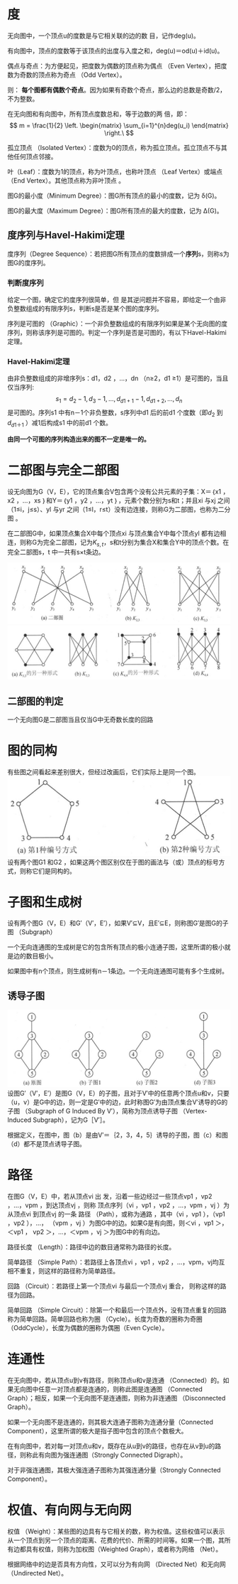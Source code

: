 # 度
无向图中，一个顶点u的度数是与它相关联的边的数
目，记作deg(u)。

有向图中，顶点的度数等于该顶点的出度与入度之和，deg(u)＝od(u)＋id(u)。

偶点与奇点：为方便起见，把度数为偶数的顶点称为偶点
（Even Vertex），把度数为奇数的顶点称为奇点 （Odd Vertex）。

则： **每个图都有偶数个奇点**。因为如果有奇数个奇点，那么边的总数是奇数/2，不为整数。

在无向图和有向图中，所有顶点度数总和，等于边数的两
倍，即：
$$
m = \frac{1}{2} \left. \begin{matrix} \sum_{i=1}^{n}deg(u_i) \end{matrix} \right.\
$$

孤立顶点 （Isolated Vertex）：度数为0的顶点，称为孤立顶点。孤立顶点不与其他任何顶点邻接。

叶（Leaf）：度数为1的顶点，称为叶顶点，也称叶顶点
（Leaf Vertex）或端点 （End Vertex）。其他顶点称为非叶顶点 。

图G的最小度（Minimum Degree）：图G所有顶点的最小的度数，记为 δ(G)。

图G的最大度（Maximum Degree）：图G所有顶点的最大的度数，记为 ∆(G)。

## 度序列与Havel-Hakimi定理
度序列（Degree Sequence）：若把图G所有顶点的度数排成一个**序列**s，则称s为图G的度序列。

### 判断度序列
给定一个图，确定它的度序列很简单，但
是其逆问题并不容易，即给定一个由非负整数组成的有限序列s，判断s是否是某个图的度序列。

序列是可图的 （Graphic）：一个非负整数组成的有限序列如果是某个无向图的度序列，则称该序列是可图的。判定一个序列是否是可图的，有以下Havel-Hakimi定理。

### Havel-Hakimi定理
由非负整数组成的非增序列s：d1，d2 ，…，dn （n≥2，d1 ≥1）是可图的，当且仅当序列:
$$ s_1 = d_2 - 1,d_3-1,...,d_{d1+1} -1,d_{d1+2},...,d_n$$
是可图的。序列s1 中有n－1个非负整数，s序列中d1 后的前d1 个度数（即$d_{2}$ 到 $d_{d1＋1}$ ）减1后构成s1 中的前d1 个数。

**由同一个可图的序列构造出来的图不一定是唯一的。**

# 二部图与完全二部图
设无向图为G（V，E），它的顶点集合V包含两个没有公共元素的子集：X＝｛x1 ，x2 ，…，xs ｝和Y＝｛y1 ，y2 ，…，yt ｝，元素个数分别为s和t；并且xi 与xj 之间（1≤i，j≤s）、yl 与yr 之间（1≤l，r≤t）没有边连接，则称G为二部图，也称为二分图 。

在二部图G中，如果顶点集合X中每个顶点xi 与顶点集合Y中每个顶点yl 都有边相连，则称G为完全二部图，记为$K_{s,t}$，s和t分别为集合X和集合Y中的顶点个数。在完全二部图s，t 中一共有s×t条边。

![alt text](二部图.png)
![alt text](二部图2.png)

## 二部图的判定
一个无向图G是二部图当且仅当G中无奇数长度的回路

# 图的同构
有些图之间看起来差别很大，但经过改画后，它们实际上是同一个图。
![alt text](图的同构.png)
设有两个图G1 和G2 ，如果这两个图区别仅在于图的画法与（或）顶点的标号方式，则称它们是同构的。

# 子图和生成树
设有两个图G（V，E）和G′（V′，E′），如果V′⊆V，且E′⊆E，则称图G′是图G的子图 （Subgraph）

一个无向连通图的生成树是它的包含所有顶点的极小连通子图，这里所谓的极小就是边的数目极小。

如果图中有n个顶点，则生成树有n－1条边。一个无向连通图可能有多个生成树。

## 诱导子图
![alt text](诱导子图.png)
设图G′（V′，E′）是图G（V，E）的子图，且对于V′中的任意两个顶点u和v，只要（u，v）是G中的边，则一定是G′中的边，此时称图G′为由顶点集合V′诱导的G的子图 （Subgraph of G Induced By V′），简称为顶点诱导子图 （Vertex-Induced Subgraph），记为G［V′］。

根据定义，在图中，图（b）是由V′＝｛2，3，4，5｝诱导的子图，图（c）和图（d）都不是顶点诱导子图。

# 路径
在图G（V，E）中，若从顶点vi 出
发，沿着一些边经过一些顶点vp1 ，vp2 ，…，vpm ，到达顶点vj ，则称
顶点序列（vi ，vp1 ，vp2 ，…，vpm ，vj ）为从顶点vi 到顶点vj 的一条
路径 （Path），或称为通路 ，其中（vi ，vp1 ），（vp1 ，vp2 ），…，
（vpm ，vj ）为图G中的边。如果G是有向图，则＜vi ，vp1 ＞，＜vp1 ，
vp2 ＞，…，＜vpm ，vj ＞为图G中的有向边。

路径长度 （Length）：路径中边的数目通常称为路径的长度。

简单路径 （Simple Path）：若路径上各顶点vi ，vp1 ，vp2 ，…，vpm，vj均互相不重复，则这样的路径称为简单路径。

回路 （Circuit）：若路径上第一个顶点vi 与最后一个顶点vj 重合，
则称这样的路径为回路。

简单回路 （Simple Circuit）：除第一个和最后一个顶点外，没有顶点重复的回路称为简单回路。简单回路也称为圈 （Cycle）。长度为奇数的圈称为奇圈（OddCycle），长度为偶数的圈称为偶圈（Even Cycle）。

# 连通性
在无向图中，若从顶点u到v有路径，则称顶点u和v是连通 （Connected）的。如果无向图中任意一对顶点都是连通的，则称此图是连通图 （Connected Graph）；相反，如果一个无向图不是连通图，则称为非连通图 （Disconnected Graph）。

如果一个无向图不是连通的，则其极大连通子图称为连通分量（Connected Component），这里所谓的极大是指子图中包含的顶点个数极大。

在有向图中，若对每一对顶点u和v，既存在从u到v的路径，也存在从v到u的路径，则称此有向图为强连通图（Strongly Connected Digraph）。

对于非强连通图，其极大强连通子图称为其强连通分量（Strongly Connected Component）。

# 权值、有向网与无向网
权值 （Weight）：某些图的边具有与它相关的数，称为权值。这些权值可以表示从一个顶点到另一个顶点的距离、花费的代价、所需的时间等。如果一个图，其所有边都具有权值，则称为加权图（Weighted Graph），或者称为网络 （Net）。

根据网络中的边是否具有方向性，又可以分为有向网 （Directed Net）和无向网 （Undirected Net）。
